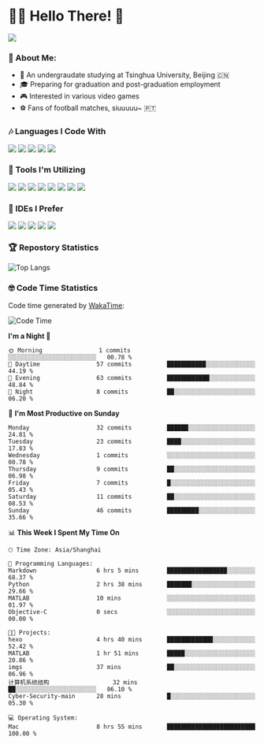 # 😶‍🌫️ Hello There! 🤩
![](Walt.jpeg)
### 🫣 About Me:

- 🏫 An undergraudate studying at Tsinghua University, Beijing 🇨🇳
- 🎓 Preparing for graduation and post-graduation employment
- 🎮 Interested in various video games
- ⚽ Fans of football matches, siuuuuu~ 🇵🇹

### 🎶 Languages I Code With

![](https://img.shields.io/badge/Python-purple?logo=python) ![](https://img.shields.io/badge/C++-blue?logo=cplusplus) ![](https://img.shields.io/badge/Typescript-darkblue?logo=typescript) ![](https://img.shields.io/badge/Javascript-orange?logo=javascript) ![](https://img.shields.io/badge/Rust-yellow?logo=rust) 

### 👀 Tools I'm Utilizing

![](https://img.shields.io/badge/Pytorch-darkred?logo=pytorch) ![](https://img.shields.io/badge/Torch_Geometric-red?logo=pyg) ![](https://img.shields.io/badge/Jupyter-yellow?logo=jupyter) ![](https://img.shields.io/badge/OpenCV-blue?logo=opencv) ![](https://img.shields.io/badge/React-darkblue?logo=react) ![](https://img.shields.io/badge/mysql-3C5280?logo=Mysql) ![](https://img.shields.io/badge/OpenAI-green?logo=openai) ![](https://img.shields.io/badge/Node.JS-darkgreen?logo=nodedotjs) 

### 🤔 IDEs I Prefer

![](https://img.shields.io/badge/Visual_Studio-darkpink?logo=visualstudio) ![](https://img.shields.io/badge/VSCode-blue?logo=visualstudiocode) ![](https://img.shields.io/badge/Ps-darkblue?logo=adobephotoshop) ![](https://img.shields.io/badge/Pr-purple?logo=adobepremierepro) ![](https://img.shields.io/badge/Office-red?logo=microsoft)

### 🏆 Repostory Statistics

![Top Langs](https://github-readme-stats.vercel.app/api/top-langs/?username=EkkoXiao&layout=compact)

### 🤓 Code Time Statistics

Code time generated by [WakaTime](https://wakatime.com/):

<!--START_SECTION:waka-->
![Code Time](http://img.shields.io/badge/Code%20Time-38%20hrs%2033%20mins-blue)

**I'm a Night 🦉** 

```text
🌞 Morning                1 commits           ░░░░░░░░░░░░░░░░░░░░░░░░░   00.78 % 
🌆 Daytime                57 commits          ███████████░░░░░░░░░░░░░░   44.19 % 
🌃 Evening                63 commits          ████████████░░░░░░░░░░░░░   48.84 % 
🌙 Night                  8 commits           ██░░░░░░░░░░░░░░░░░░░░░░░   06.20 % 
```
📅 **I'm Most Productive on Sunday** 

```text
Monday                   32 commits          ██████░░░░░░░░░░░░░░░░░░░   24.81 % 
Tuesday                  23 commits          ████░░░░░░░░░░░░░░░░░░░░░   17.83 % 
Wednesday                1 commits           ░░░░░░░░░░░░░░░░░░░░░░░░░   00.78 % 
Thursday                 9 commits           ██░░░░░░░░░░░░░░░░░░░░░░░   06.98 % 
Friday                   7 commits           █░░░░░░░░░░░░░░░░░░░░░░░░   05.43 % 
Saturday                 11 commits          ██░░░░░░░░░░░░░░░░░░░░░░░   08.53 % 
Sunday                   46 commits          █████████░░░░░░░░░░░░░░░░   35.66 % 
```


📊 **This Week I Spent My Time On** 

```text
🕑︎ Time Zone: Asia/Shanghai

💬 Programming Languages: 
Markdown                 6 hrs 5 mins        █████████████████░░░░░░░░   68.37 % 
Python                   2 hrs 38 mins       ███████░░░░░░░░░░░░░░░░░░   29.66 % 
MATLAB                   10 mins             ░░░░░░░░░░░░░░░░░░░░░░░░░   01.97 % 
Objective-C              0 secs              ░░░░░░░░░░░░░░░░░░░░░░░░░   00.00 % 

🐱‍💻 Projects: 
hexo                     4 hrs 40 mins       █████████████░░░░░░░░░░░░   52.42 % 
MATLAB                   1 hr 51 mins        █████░░░░░░░░░░░░░░░░░░░░   20.86 % 
imgs                     37 mins             ██░░░░░░░░░░░░░░░░░░░░░░░   06.96 % 
计算机系统结构                  32 mins             ██░░░░░░░░░░░░░░░░░░░░░░░   06.10 % 
Cyber-Security-main      28 mins             █░░░░░░░░░░░░░░░░░░░░░░░░   05.30 % 

💻 Operating System: 
Mac                      8 hrs 55 mins       █████████████████████████   100.00 % 
```


<!--END_SECTION:waka-->
<!--
**EkkoXiao/EkkoXiao** is a ✨ _special_ ✨ repository because its `README.md` (this file) appears on your GitHub profile.

Here are some ideas to get you started:

- 🔭 I’m currently working on ...
- 🌱 I’m currently learning ...
- 👯 I’m looking to collaborate on ...
- 🤔 I’m looking for help with ...
- 💬 Ask me about ...
- 📫 How to reach me: ...
- 😄 Pronouns: ...
- ⚡ Fun fact: ...
-->
